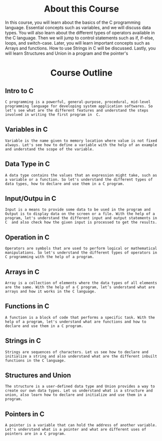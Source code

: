 # <div align="center"> About this Course</div>

In this course, you will learn about the basics of the C programming language. Essential concepts such as variables, and we will discuss data types. You will also learn about the different types of operators available in the C language. Then we will jump to control statements such as if, if-else, loops, and switch-case. Later, you will learn important concepts such as Arrays and functions. How to use Strings in C will be discussed. Lastly, you will learn Structures and Union in a program and the pointer's

# <div align="center">Course Outline</div>

## Intro to C
```C programming is a powerful, general-purpose, procedural, mid-level programming language for developing system application softwares. So let's see what are the different features and understand the steps involved in writing the first program in  C.```
## Variables in C
```Variable is the name given to memory location where value is not fixed always. Let's see how to define a variable with the help of an example and understand the scope of the variable.```
## Data Type in C
```A data type contains the values that an expression might take, such as a variable or a function. So let's understand the different types of data types, how to declare and use them in a C program.```
## Input/Outpu in C
```Input is a means to provide some data to be used in the program and Output is to display data on the screen or a file. With the help of a program, let's understand the different input and output statements in C  and also check how the given input is processed to get the results.```
## Operation in C
```Operators are symbols that are used to perform logical or mathematical manipulations. So let's understand the different types of operators in C programming with the help of a program.```
## Arrays in C
```Array is a collection of elements where the data types of all elements are the same. With the help of a C program, let’s understand what are arrays and how it works in the C language.```
## Functions in C
```A function is a block of code that performs a specific task. With the help of a program, let's understand what are functions and how to declare and use them in a C program.```
## Strings in C
```Strings are sequences of characters. Let us see how to declare and initialize a string and also understand what are the different inbuilt functions in the C language.```
## Structures and Union
```The structure is a user-defined data type and Union provides a way to create our own data types. Let us understand what is a structure and union, also learn how to declare and initialize and use them in a program.```
## Pointers in C
```A pointer is a variable that can hold the address of another variable. Let's understand what is a pointer and what are different uses of pointers are in a C program.```
